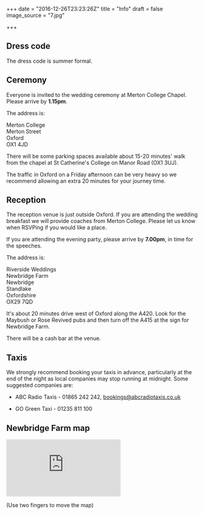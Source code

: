 +++
date = "2016-12-26T23:23:26Z"
title = "Info"
draft = false
image_source = "7.jpg"

+++

## Dress code

The dress code is summer formal.

## Ceremony

Everyone is invited to the wedding ceremony at Merton College Chapel. Please arrive by **1.15pm**.

The address is:

Merton College  
Merton Street  
Oxford  
OX1 4JD

There will be some parking spaces available about 15-20 minutes' walk from the chapel at St Catherine's College on Manor Road (OX1 3UJ).

The traffic in Oxford on a Friday afternoon can be very heavy so we recommend allowing an extra 20 minutes for your journey time.

## Reception

The reception venue is just outside Oxford. If you are attending the wedding breakfast we will provide coaches from Merton College. Please let us know when RSVPing if you would like a place.

If you are attending the evening party, please arrive by **7.00pm**, in time for the speeches.

The address is:

Riverside Weddings  
Newbridge Farm  
Newbridge  
Standlake  
Oxfordshire  
OX29 7QD

It's about 20 minutes drive west of Oxford along the A420. Look for the Maybush or Rose Revived pubs and then turn off the A415 at the sign for Newbridge Farm.

There will be a cash bar at the venue.

## Taxis

We strongly recommend booking your taxis in advance, particularly at the end of the night as local companies may stop running at midnight. Some suggested companies are:

* ABC Radio Taxis - 01865 242 242, bookings@abcradiotaxis.co.uk

* GO Green Taxi - 01235 811 100

## Newbridge Farm map

<iframe frameborder="0" src="https://www.google.com/maps/embed/v1/place?q=place_id:ChIJYar-45jJdkgRk1ICsexB88s&key=AIzaSyBG3Io5X9keI-N_tPLavwc7sG56agy9C6c" allowfullscreen></iframe>

<p class="mobile-advice">(Use two fingers to move the map)</p>